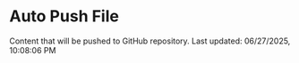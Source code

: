 # Auto Push File

Content that will be pushed to GitHub repository.
Last updated: 06/27/2025, 10:08:06 PM